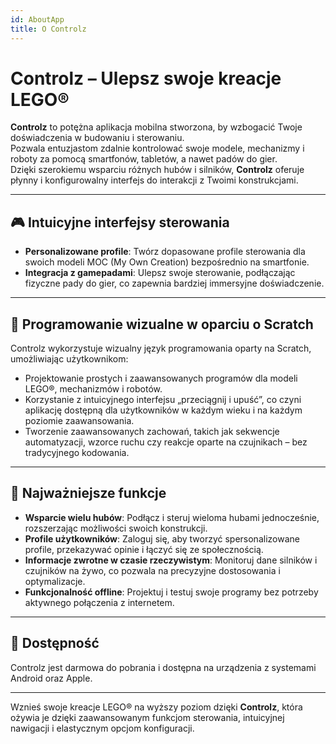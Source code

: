 ```yaml
---
id: AboutApp
title: O Controlz
---
```


# Controlz – Ulepsz swoje kreacje LEGO®

**Controlz** to potężna aplikacja mobilna stworzona, by wzbogacić Twoje doświadczenia w budowaniu i sterowaniu.  
Pozwala entuzjastom zdalnie kontrolować swoje modele, mechanizmy i roboty za pomocą smartfonów, tabletów, a nawet padów do gier.  
Dzięki szerokiemu wsparciu różnych hubów i silników, **Controlz** oferuje płynny i konfigurowalny interfejs do interakcji z Twoimi konstrukcjami.

---

## 🎮 Intuicyjne interfejsy sterowania

- **Personalizowane profile**: Twórz dopasowane profile sterowania dla swoich modeli MOC (My Own Creation) bezpośrednio na smartfonie.
- **Integracja z gamepadami**: Ulepsz swoje sterowanie, podłączając fizyczne pady do gier, co zapewnia bardziej immersyjne doświadczenie.

---

## 🧱 Programowanie wizualne w oparciu o Scratch

Controlz wykorzystuje wizualny język programowania oparty na Scratch, umożliwiając użytkownikom:

- Projektowanie prostych i zaawansowanych programów dla modeli LEGO®, mechanizmów i robotów.
- Korzystanie z intuicyjnego interfejsu „przeciągnij i upuść”, co czyni aplikację dostępną dla użytkowników w każdym wieku i na każdym poziomie zaawansowania.
- Tworzenie zaawansowanych zachowań, takich jak sekwencje automatyzacji, wzorce ruchu czy reakcje oparte na czujnikach – bez tradycyjnego kodowania.

---

## 🌟 Najważniejsze funkcje

- **Wsparcie wielu hubów**: Podłącz i steruj wieloma hubami jednocześnie, rozszerzając możliwości swoich konstrukcji.
- **Profile użytkowników**: Zaloguj się, aby tworzyć spersonalizowane profile, przekazywać opinie i łączyć się ze społecznością.
- **Informacje zwrotne w czasie rzeczywistym**: Monitoruj dane silników i czujników na żywo, co pozwala na precyzyjne dostosowania i optymalizacje.
- **Funkcjonalność offline**: Projektuj i testuj swoje programy bez potrzeby aktywnego połączenia z internetem.

---

## 📱 Dostępność

Controlz jest darmowa do pobrania i dostępna na urządzenia z systemami Android oraz Apple.

---

Wznieś swoje kreacje LEGO® na wyższy poziom dzięki **Controlz**, która ożywia je dzięki zaawansowanym funkcjom sterowania, intuicyjnej nawigacji i elastycznym opcjom konfiguracji.